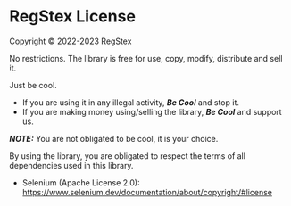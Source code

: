 # RegStex License

Copyright © 2022-2023 RegStex

No restrictions. The library is free for use, copy, modify, distribute and sell it.

Just be cool.
- If you are using it in any illegal activity, ***Be Cool*** and stop it.
- If you are making money using/selling the library, ***Be Cool*** and support us.

**_NOTE:_** You are not obligated to be cool, it is your choice.

By using the library, you are obligated to respect the terms of all dependencies used in this library.
- Selenium (Apache License 2.0): https://www.selenium.dev/documentation/about/copyright/#license
